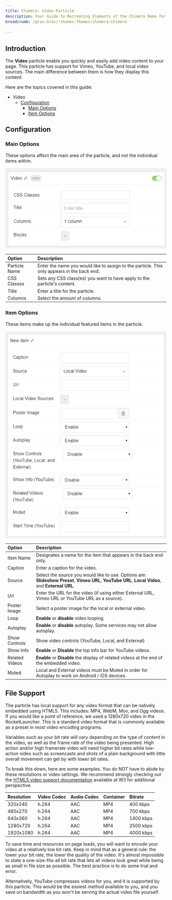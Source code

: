 ```yaml
---
title: Chimera: Video Particle
description: Your Guide to Recreating Elements of the Chimera Demo for Grav
breadcrumb: /grav:Grav/!themes:Themes/chimera:Chimera

---
```


## Introduction

The **Video** particle enable you quickly and easily add video content to your page. This particle has support for Vimeo, YouTube, and local video sources. The main difference between them is how they display this content.

Here are the topics covered in this guide:

* Video
    - [Configuration](#configuration)
        - [Main Options](#main-options)
        - [Item Options](#item-options)

## Configuration

### Main Options

These options affect the main area of the particle, and not the individual items within.

![](assets/particle_video2.png)

| Option        | Description                                                                                 |
| :-----        | :-----                                                                                      |
| Particle Name | Enter the name you would like to assign to the particle. This only appears in the back end. |
| CSS Classes   | Sets any CSS class(es) you want to have apply to the particle's content.                    |
| Title         | Enter a title for the particle.                                                             |
| Columns       | Select the amount of columns.                                                               |

### Item Options

These items make up the individual featured items in the particle.

![](assets/particle_video3.png)

| Option         | Description                                                                                                                                        |
| :-----         | :-----                                                                                                                                             |
| Item Name      | Designates a name for the item that appears in the back end only.                                                                                  |
| Caption        | Enter a caption for the video.                                                                                                                     |
| Source         | Select the source you would like to use. Options are: **Slideshow Preset**, **Vimeo URL**, **YouTube URL**, **Local Video**, and **External URL**. |
| Url            | Enter the URL for the video (if using either External URL, Vimeo URL or YouTube URL as a source).                                                  |
| Poster Image   | Select a poster image for the local or external video.                                                                                             |
| Loop           | **Enable** or **disable** video looping.                                                                                                           |
| Autoplay       | **Enable** or **disable** autoplay. Some services may not allow autoplay.                                                                          |
| Show Controls  | Show video controls (YouTube, Local, and External)                                                                                                 |
| Show Info      | **Enable** or **Disable** the top info bar for YouTube videos.                                                                                     |
| Related Videos | **Enable** or **Disable** the display of related videos at the end of the embedded video.                                                          |
| Muted          | Local and External videos must be Muted in order for Autoplay to work on Android / iOS devices.                                                    |

## File Support

The particle has local support for any video format that can be natively embedded using HTML5. This includes: MP4, WebM, Mov, and Ogg videos. If you would like a point of reference, we used a 1280x720 video in the RocketLauncher. This is a standard video format that is commonly available as a preset in most video encoding programs.

Variables such as your bit rate will vary depending on the type of content in the video, as well as the frame rate of the video being presented. High action and/or high framerate video will need higher bit rates while low-action video such as screencasts and shots of a plain background with little overall movement can get by with lower bit rates.

To break this down, here are some examples. You do NOT have to abide by these resolutions or video settings. We recommend strongly checking out the [HTML5 video support documentation](http://www.w3schools.com/html/html5_video.asp) available at W3 for additional perspective.

| Resolution | Video Codec | Audio Codec | Container | Bitrate   |
| :-----     | :-----      | :-----      | :-----    | :-----    |
| 320x240    | h.264       | AAC         | MP4       | 400 kbps  |
| 480x270    | h.264       | AAC         | MP4       | 700 kbps  |
| 640x360    | h.264       | AAC         | MP4       | 1400 kbps |
| 1280x720   | h.264       | AAC         | MP4       | 2500 kbps |
| 1920x1080  | h.264       | AAC         | MP4       | 4000 kbps |

To save time and resources on page loads, you will want to encode your video at a relatively low bit rate. Keep in mind that as a general rule: the lower your bit rate, the lower the quality of the video. It's almost impossible to state a one-size-fits-all bit rate that lets all videos look great while being as small in file size as possible. The best practice is to do some trial and error.

Alternatively, YouTube compresses videos for you, and it is supported by this particle. This would be the easiest method available to you, and you save on bandwidth as you won't be serving the actual video file yourself.
